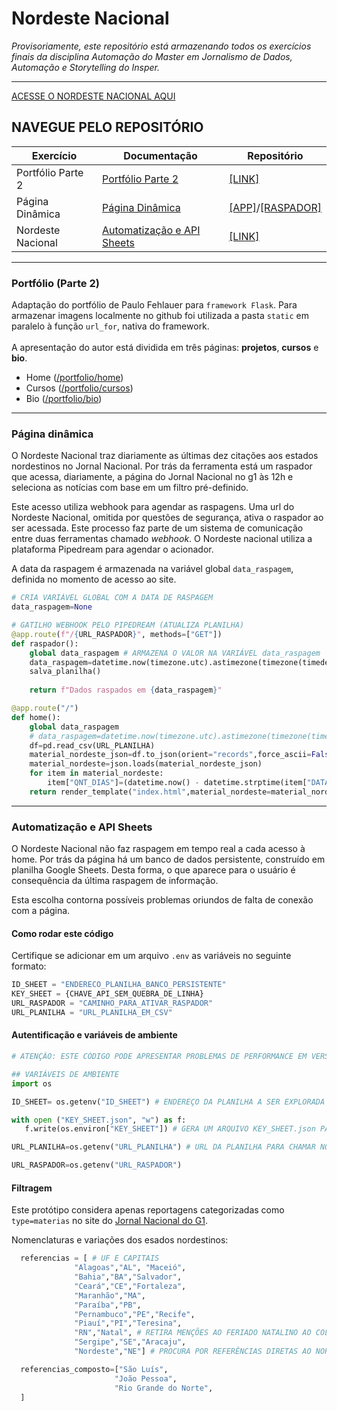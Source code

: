 # Nordeste Nacional
_Provisoriamente, este repositório está armazenando todos os exercícios finais da disciplina Automação do Master em Jornalismo de Dados, Automação e Storytelling do Insper._
<hr>

[ACESSE O NORDESTE NACIONAL AQUI](nordeste-nacional.onrender.com)

## **NAVEGUE PELO REPOSITÓRIO**
| **Exercício** | **Documentação** | **Repositório** |
------------|-------------- | --------- |
| Portfólio Parte 2 | [Portfólio Parte 2](https://github.com/cindydamasceno/nordestenacional/edit/main/README.md#p%C3%A1gina-din%C3%A2mica) | [[LINK]](https://github.com/cindydamasceno/nordestenacional/blob/main/app.py) |
| Página Dinâmica | [Página Dinâmica](https://github.com/cindydamasceno/nordestenacional/edit/main/README.md#p%C3%A1gina-din%C3%A2mica) | [[APP]](https://github.com/cindydamasceno/nordestenacional/blob/main/app.py)/[[RASPADOR]](https://github.com/cindydamasceno/nordestenacional/blob/main/nordeste_nacional.py) |
| Nordeste Nacional | [Automatização e API Sheets](https://github.com/cindydamasceno/nordestenacional/edit/main/README.md#p%C3%A1gina-din%C3%A2mica) | [[LINK]](https://github.com/cindydamasceno/nordestenacional/blob/main/planilha_nordeste_nacional.py) |

<hr>

### Portfólio (Parte 2)

Adaptação do portfólio de Paulo Fehlauer para `framework Flask`. Para armazenar imagens localmente no github foi utilizada a pasta `static` em paralelo à função `url_for`, nativa do framework. <br><br>
A apresentação do autor está dividida em três páginas: **projetos**, **cursos** e **bio**.
- Home ([/portfolio/home](https://nordeste-nacional.onrender.com/portfolio/home))
- Cursos ([/portfolio/cursos](https://nordeste-nacional.onrender.com/portfolio/cursos))
- Bio ([/portfolio/bio](https://nordeste-nacional.onrender.com/portfolio/bio))

<hr>
 
### Página dinâmica

O Nordeste Nacional traz diariamente as últimas dez citações aos estados nordestinos no Jornal Nacional. Por trás da ferramenta está um raspador que acessa, diariamente, a página do Jornal Nacional no g1 às 12h e seleciona as notícias com base em um filtro pré-definido. 

Este acesso utiliza webhook para agendar as raspagens. Uma url do Nordeste Nacional, omitida por questões de segurança, ativa o raspador ao ser acessada. Este processo faz parte de um sistema de comunicação entre duas ferramentas chamado _webhook_. O Nordeste nacional utiliza a plataforma Pipedream para agendar o acionador. 

A data da raspagem é armazenada na variável global `data_raspagem`, definida no momento de acesso ao site. 

```Python
# CRIA VARIÁVEL GLOBAL COM A DATA DE RASPAGEM
data_raspagem=None

# GATILHO WEBHOOK PELO PIPEDREAM (ATUALIZA PLANILHA)
@app.route(f"/{URL_RASPADOR}", methods=["GET"])
def raspador():
    global data_raspagem # ARMAZENA O VALOR NA VARIÁVEL data_raspagem 
    data_raspagem=datetime.now(timezone.utc).astimezone(timezone(timedelta(hours=-3))).strftime('%d/%m/%Y às %Hh%M')
    salva_planilha()
    
    return f"Dados raspados em {data_raspagem}"

@app.route("/")
def home():
    global data_raspagem
    # data_raspagem=datetime.now(timezone.utc).astimezone(timezone(timedelta(hours=-3))).strftime('%d/%m/%Y às %Hh%M')
    df=pd.read_csv(URL_PLANILHA)
    material_nordeste_json=df.to_json(orient="records",force_ascii=False,indent=4)
    material_nordeste=json.loads(material_nordeste_json)
    for item in material_nordeste:
        item["QNT_DIAS"]=(datetime.now() - datetime.strptime(item["DATA_PUB"], '%d/%m/%Y')).days
    return render_template("index.html",material_nordeste=material_nordeste,data_raspagem=data_raspagem)
```


<hr>

### Automatização e API Sheets

O Nordeste Nacional não faz raspagem em tempo real a cada acesso à home. Por trás da página há um banco de dados persistente, construído em planilha Google Sheets. Desta forma, o que aparece para o usuário é consequência da última raspagem de informação. 

Esta escolha contorna possíveis problemas oriundos de falta de conexão com a página. 

#### Como rodar este código

Certifique se adicionar em um arquivo `.env` as variáveis no seguinte formato:

```Python
ID_SHEET = "ENDERECO_PLANILHA_BANCO_PERSISTENTE"
KEY_SHEET = {CHAVE_API_SEM_QUEBRA_DE_LINHA}
URL_RASPADOR = "CAMINHO_PARA_ATIVAR_RASPADOR"
URL_PLANILHA = "URL_PLANILHA_EM_CSV"

```


#### Autentificação e variáveis de ambiente

```Python
# ATENÇÃO: ESTE CÓDIGO PODE APRESENTAR PROBLEMAS DE PERFORMANCE EM VERSÕES DO PYTHON SUPERIORES A 3.11.7

## VARIÁVEIS DE AMBIENTE
import os

ID_SHEET= os.getenv("ID_SHEET") # ENDEREÇO DA PLANILHA A SER EXPLORADA COMO BANCO PERSISTENTE

with open ("KEY_SHEET.json", "w") as f:
   f.write(os.environ["KEY_SHEET"]) # GERA UM ARQUIVO KEY_SHEET.json PARA SER ACHAMADO NO CÓDIGO

URL_PLANILHA=os.getenv("URL_PLANILHA") # URL DA PLANILHA PARA CHAMAR NO FRONT-END

URL_RASPADOR=os.getenv("URL_RASPADOR")

```

#### Filtragem 
Este protótipo considera apenas reportagens categorizadas como `type=materias` no site do [Jornal Nacional do G1](g1.globo.com/jornal-nacional/). 

Nomenclaturas e variações dos esados nordestinos: 
```Python
  referencias = [ # UF E CAPITAIS
              "Alagoas","AL", "Maceió",
              "Bahia","BA","Salvador",
              "Ceará","CE","Fortaleza",
              "Maranhão","MA",
              "Paraíba","PB",
              "Pernambuco","PE","Recife",
              "Piauí","PI","Teresina",
              "RN","Natal", # RETIRA MENÇÕES AO FERIADO NATALINO AO COLOCAR NATAL EM MAIÚSCULO
              "Sergipe","SE","Aracaju",
              "Nordeste","NE"] # PROCURA POR REFERÊNCIAS DIRETAS AO NORDESTE, TAMBÉM

  referencias_composto=["São Luís",
                       "João Pessoa",
                       "Rio Grande do Norte",
  ]

```




